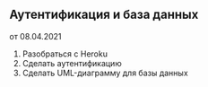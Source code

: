 ## Аутентификация и база данных
от 08.04.2021

1. Разобраться с Heroku
2. Сделать аутентификацию
3. Сделать UML-диаграмму для базы данных

